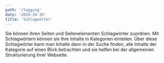 ```yaml
---
path: '/tagging'
date: '2019-24-10'
title: 'Schlagwörter'
---
```


Sie können ihren Seiten und Seitenelementen Schlagwörter zuordnen. Mit Schlagwörtern können sie Ihre Inhalte in Kategorien einteilen. Über diese Schlagwörter kann man Inhalte dann in der Suche finden, alle Inhalte der Kategorie auf einen Blick betrachten und sie helfen bei der allgemeinen Strukturierung ihrer Webseite.
